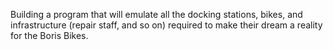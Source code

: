 Building a program that will emulate all the docking stations, bikes, and infrastructure (repair staff, and so on) required to make their dream a reality for the Boris Bikes.
